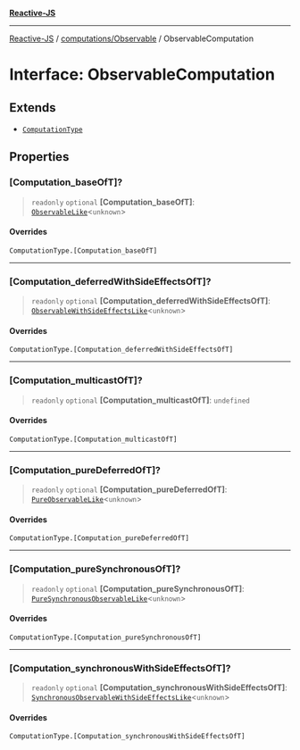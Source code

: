 [**Reactive-JS**](../../../README.md)

***

[Reactive-JS](../../../README.md) / [computations/Observable](../README.md) / ObservableComputation

# Interface: ObservableComputation

## Extends

- [`ComputationType`](../../type-aliases/ComputationType.md)

## Properties

### \[Computation\_baseOfT\]?

> `readonly` `optional` **\[Computation\_baseOfT\]**: [`ObservableLike`](../../interfaces/ObservableLike.md)\<`unknown`\>

#### Overrides

`ComputationType.[Computation_baseOfT]`

***

### \[Computation\_deferredWithSideEffectsOfT\]?

> `readonly` `optional` **\[Computation\_deferredWithSideEffectsOfT\]**: [`ObservableWithSideEffectsLike`](../../interfaces/ObservableWithSideEffectsLike.md)\<`unknown`\>

#### Overrides

`ComputationType.[Computation_deferredWithSideEffectsOfT]`

***

### \[Computation\_multicastOfT\]?

> `readonly` `optional` **\[Computation\_multicastOfT\]**: `undefined`

#### Overrides

`ComputationType.[Computation_multicastOfT]`

***

### \[Computation\_pureDeferredOfT\]?

> `readonly` `optional` **\[Computation\_pureDeferredOfT\]**: [`PureObservableLike`](../../interfaces/PureObservableLike.md)\<`unknown`\>

#### Overrides

`ComputationType.[Computation_pureDeferredOfT]`

***

### \[Computation\_pureSynchronousOfT\]?

> `readonly` `optional` **\[Computation\_pureSynchronousOfT\]**: [`PureSynchronousObservableLike`](../../interfaces/PureSynchronousObservableLike.md)\<`unknown`\>

#### Overrides

`ComputationType.[Computation_pureSynchronousOfT]`

***

### \[Computation\_synchronousWithSideEffectsOfT\]?

> `readonly` `optional` **\[Computation\_synchronousWithSideEffectsOfT\]**: [`SynchronousObservableWithSideEffectsLike`](../../interfaces/SynchronousObservableWithSideEffectsLike.md)\<`unknown`\>

#### Overrides

`ComputationType.[Computation_synchronousWithSideEffectsOfT]`
